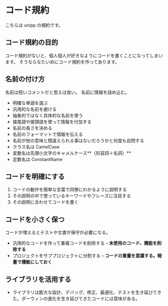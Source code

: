 # コード規約

こちらは unipp の規約です。

## コード規約の目的

コード規約がないと、個人個人が好きなようにコードを書くことになってしまいます。
そうならなたいめにコード規約を作ってあります。

## 名前の付け方

名前は短いコメントだと思えば良い。
名前に情報を詰め込む。

- 明確な単語を選ぶ
- 汎用的な名前を避ける
- 抽象的ではなく具体的な名前を使う
- 接尾語や接頭語を使って情報を付加する
- 名前の長さを決める
- 名前のフォーマットで情報を伝える
- 名前が他の意味と間違えられる事はないだろうかと何度も自問する
- クラス名は CamelCase
- 変数名は先頭小文字のキャメルケース**（形容詞＋名詞）**
- 定数名は ConstantName

## コードを明確にする

1. コードの動作を簡単な言葉で同僚にわかるように説明する
2. その説明の中で使っているキーワードやフレーズに注目する
3. その説明に合わせてコードを書く

## コードを小さく保つ

コードが増えるとテストや文書が保守が必要になる。

- 汎用的なコードを作って重複コードを削除する
  **- 未使用のコード、機能を削除する**
- プロジェクトをサブプロジェクトに分割する
  **- コードの重量を意識する。軽量で機敏にしておく**

## ライブラリを活用する

- ライブラリは膨大な設計、デバッグ、修正、最適化、テストを生き延びてきた。ダーウィンの進化を生き延びてきたコードには意味がある。
